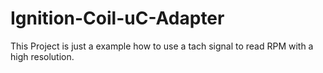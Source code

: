 # Ignition-Coil-uC-Adapter

This Project is just a example how to use a tach signal to read RPM with a  high resolution. 
